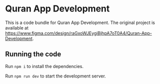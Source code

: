 
  # Quran App Development

  This is a code bundle for Quran App Development. The original project is available at https://www.figma.com/design/raGxoWJEygiBjhpA7oT0A4/Quran-App-Development.

  ## Running the code

  Run `npm i` to install the dependencies.

  Run `npm run dev` to start the development server.
  
